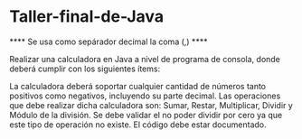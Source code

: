 # Taller-final-de-Java

**** Se usa como sepárador decimal la coma (,) ****

Realizar una calculadora en Java a nivel de programa de consola, donde deberá cumplir con los siguientes ítems:

La calculadora deberá soportar cualquier cantidad de números tanto positivos como negativos, incluyendo su parte decimal.
Las operaciones que debe realizar dicha calculadora son: Sumar, Restar, Multiplicar, Dividir y Módulo de la división.
Se debe validar el no poder dividir por cero ya que este tipo de operación no existe.
El código debe estar documentado.
